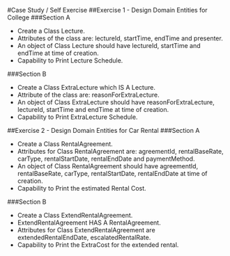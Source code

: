 #Case Study / Self Exercise
##Exercise 1 - Design Domain Entities for College
###Section A
* Create a Class Lecture.
* Attributes of the class are: lectureId, startTime, endTime and presenter.
* An object of Class Lecture should have lectureId, startTime and endTime at time of creation.
* Capability to Print Lecture Schedule.

###Section B
* Create a Class ExtraLecture which IS A Lecture.
* Attribute of the class are: reasonForExtraLecture.
* An object of Class ExtraLecture should have reasonForExtraLecture, lectureId, startTime and endTime at time of creation.
* Capability to Print ExtraLecture Schedule.

##Exercise 2 - Design Domain Entities for Car Rental
###Section A
* Create a Class RentalAgreement.
* Attributes for Class RentalAgreement are: agreementId, rentalBaseRate, carType, rentalStartDate, rentalEndDate and paymentMethod.
* An object of Class RentalAgreement should have agreementId, rentalBaseRate, carType, rentalStartDate, rentalEndDate at time of creation.
* Capability to Print the estimated Rental Cost.

###Section B
* Create a Class ExtendRentalAgreement.
* ExtendRentalAgreement HAS A RentalAgreement.
* Attributes for Class ExtendRentalAgreement are extendedRentalEndDate, escalatedRentalRate.
* Capability to Print the ExtraCost for the extended rental.
